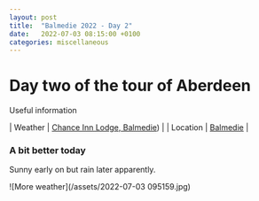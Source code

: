 ```yaml
---
layout: post
title:  "Balmedie 2022 - Day 2"
date:   2022-07-03 08:15:00 +0100
categories: miscellaneous
---
```

# Day two of the tour of Aberdeen

Useful information

| Weather | [Chance Inn Lodge, Balmedie](https://www.bbc.co.uk/weather/2657832))      |
| Location   | [Balmedie](https://goo.gl/maps/5SVK9VpZab8GUPXp7)       |

### A bit better today
Sunny early on but rain later apparently.     

![More weather](/assets/2022-07-03 095159.jpg)
  
